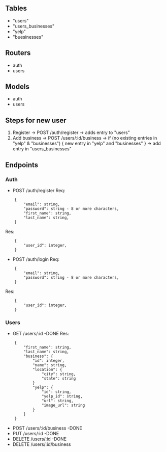 ## Tables

- "users"
- "users_businesses"
- "yelp"
- "buesinesses"

## Routers

- auth
- users

## Models

- auth
- users

## Steps for new user

1. Register -> POST /auth/register -> adds entry to "users"
2. Add business -> POST /users/:id/business -> if (no existing entries in "yelp" & "businesses") { new entry in "yelp" and "businesses" } -> add entry in "users_businesses"

## Endpoints

### Auth

- POST /auth/register
  Req:

```
    {
        "email": string,
        "password": string - 8 or more characters,
        "first_name": string,
        "last_name": string,
    }
```

Res:

```
    {
        "user_id": integer,
    }
```

- POST /auth/login
  Req:

```
    {
        "email": string,
        "password": string - 8 or more characters,
    }
```

Res:

```
    {
        "user_id": integer,
    }
```

### Users

- GET /users/:id -DONE
  Res:

```
    {
        "first_name": string,
        "last_name": string,
        "business": {
            "id": integer,
            "name": string,
            "location": {
                "city": string,
                "state": string
            }
            "yelp": {
                "id": string,
                "yelp_id": string,
                "url": string,
                "image_url": string
            }
        }
    }
```

- POST /users/:id/business -DONE
- PUT /users/:id -DONE
- DELETE /users/:id -DONE
- DELETE /users/:id/business
